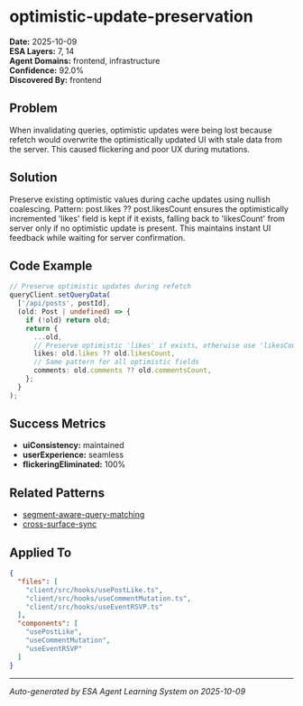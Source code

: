# optimistic-update-preservation

**Date:** 2025-10-09  
**ESA Layers:** 7, 14  
**Agent Domains:** frontend, infrastructure  
**Confidence:** 92.0%  
**Discovered By:** frontend

## Problem

When invalidating queries, optimistic updates were being lost because refetch would overwrite the optimistically updated UI with stale data from the server. This caused flickering and poor UX during mutations.

## Solution

Preserve existing optimistic values during cache updates using nullish coalescing. Pattern: post.likes ?? post.likesCount ensures the optimistically incremented 'likes' field is kept if it exists, falling back to 'likesCount' from server only if no optimistic update is present. This maintains instant UI feedback while waiting for server confirmation.

## Code Example

```typescript
// Preserve optimistic updates during refetch
queryClient.setQueryData(
  ['/api/posts', postId],
  (old: Post | undefined) => {
    if (!old) return old;
    return {
      ...old,
      // Preserve optimistic 'likes' if exists, otherwise use 'likesCount' from server
      likes: old.likes ?? old.likesCount,
      // Same pattern for all optimistic fields
      comments: old.comments ?? old.commentsCount,
    };
  }
);
```

## Success Metrics

- **uiConsistency:** maintained
- **userExperience:** seamless
- **flickeringEliminated:** 100%

## Related Patterns

- [segment-aware-query-matching](../learnings/segment-aware-query-matching.md)
- [cross-surface-sync](../learnings/cross-surface-sync.md)

## Applied To

```json
{
  "files": [
    "client/src/hooks/usePostLike.ts",
    "client/src/hooks/useCommentMutation.ts",
    "client/src/hooks/useEventRSVP.ts"
  ],
  "components": [
    "usePostLike",
    "useCommentMutation",
    "useEventRSVP"
  ]
}
```

---

*Auto-generated by ESA Agent Learning System on 2025-10-09*
